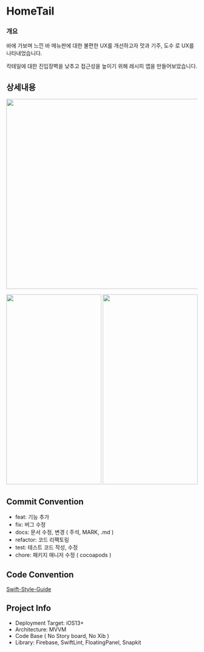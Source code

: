 # HomeTail
### 개요
바에 가보며 느낀 바 메뉴판에 대한 불편한 UX를 개선하고자 맛과 기주, 도수 로 UX를 나타내었습니다.

칵테일에 대한 진입장벽을 낮추고 접근성을 높이기 위해 레시피 앱을 만들어보았습니다.

## 상세내용

<img src="https://user-images.githubusercontent.com/56478641/134358992-955d23c3-1280-4eec-8cd0-247b362494cd.jpg"  width="700" height="500">

<img src="https://user-images.githubusercontent.com/56478641/134360666-7b07a341-3653-4109-a93f-d65c58aac438.gif"  width="250" height="500"> <img src="https://user-images.githubusercontent.com/56478641/134360771-78e8d2a2-cdbb-4cfa-9f45-cbba9205c5d1.gif"  width="250" height="500">


## Commit Convention
- feat: 기능 추가
- fix: 버그 수정
- docs: 문서 수정, 변경 ( 주석, MARK, .md )
- refactor: 코드 리팩토링 
- test: 테스트 코드 작성, 수정
- chore: 패키지 매니저 수정 ( cocoapods )

## Code Convention
[Swift-Style-Guide](https://github.com/StyleShare/swift-style-guide)

## Project Info
- Deployment Target: iOS13+
- Architecture: MVVM
- Code Base ( No Story board, No Xib )
- Library: Firebase, SwiftLint, FloatingPanel, Snapkit
